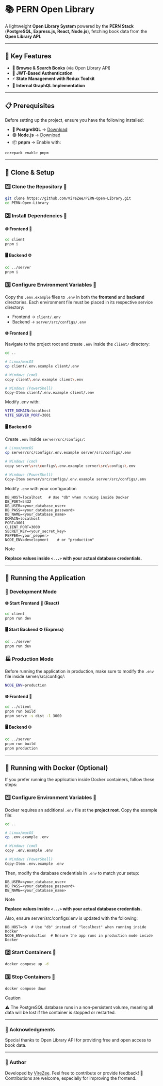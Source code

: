 # **📚 PERN Open Library**
A lightweight **Open Library System** powered by the **PERN Stack** (**PostgreSQL, Express.js, React, Node.js**), fetching book data from the **Open Library API**.

---

## **🌟 Key Features**
- 📖 **Browse & Search Books** (via Open Library API)
- 🔐 **JWT-Based Authentication**
- ⚡ **State Management with Redux Toolkit**
- 🔗 **Internal GraphQL Implementation**

---

## **📋 Prerequisites**
Before setting up the project, ensure you have the following installed:
- 🐘 **PostgreSQL** → [Download](https://www.postgresql.org/download/)
- 🟢 **Node.js** → [Download](https://nodejs.org/en/download)
- 📦  **pnpm** → Enable with:
```sh
corepack enable pnpm
```  

---

## **📂 Clone & Setup**
###  1️⃣ Clone the Repository 🔄
```sh
git clone https://github.com/VireZee/PERN-Open-Library.git
cd PERN-Open-Library
```

### 2️⃣ Install Dependencies 🔧
#### 🌐 Frontend 🎨
```sh
cd client
pnpm i
```

#### 🖥️ Backend ⚙️
```sh
cd ../server
pnpm i
```

###  3️⃣ Configure Environment Variables 🔑
Copy the `.env.example` files to `.env` in both the **frontend** and **backend** directories.
Each environment file must be placed in its respective service directory:  
- Frontend → `client/.env`
- Backend → `server/src/configs/.env`

#### 🌐 Frontend 🎨 
Navigate to the project root and create `.env` inside the `client/` directory:
```sh
cd ..

# Linux/macOS
cp client/.env.example client/.env

# Windows (cmd)
copy client\.env.example client\.env

# Windows (PowerShell)
Copy-Item client/.env.example client/.env
```

Modify .env with:
```sh
VITE_DOMAIN=localhost
VITE_SERVER_PORT=3001
```

#### 🖥️ Backend ⚙️
Create `.env` inside `server/src/configs/`:
```sh
# Linux/macOS
cp server/src/configs/.env.example server/src/configs/.env

# Windows (cmd)
copy server\src\configs\.env.example server\src\configs\.env

# Windows (PowerShell)
Copy-Item server/src/configs/.env.example server/src/configs/.env 
```

Modify `.env` with your configuration
```env
DB_HOST=localhost   # Use "db" when running inside Docker
DB_PORT=5432
DB_USER=<your_database_user>
DB_PASS=<your_database_password>
DB_NAME=<your_database_name>
DOMAIN=localhost
PORT=3001
CLIENT_PORT=3000
SECRET_KEY=<your_secret_key>
PEPPER=<your_pepper>
NODE_ENV=development    # or "production"
```
> [!Note]
> **Replace values inside `<...>` with your actual database credentials.**

---

## **🚀 Running the Application**
### **🚧 Development Mode**
#### 🌐 Start Frontend 🎨 (React)
```sh
cd client
pnpm run dev
```

#### 🖥️ Start Backend ⚙️ (Express)
```sh
cd ../server
pnpm run dev
```

### **🏭 Production Mode**
Before running the application in production, make sure to modify the `.env` file inside server/src/configs/:
```sh
NODE_ENV=production
```

#### 🌐 Frontend 🎨
```sh
cd ../client
pnpm run build
pnpm serve -s dist -l 3000
```

#### 🖥️ Backend ⚙️
```sh
cd ../server
pnpm run build
pnpm production
```

---

## **🐳 Running with Docker (Optional)**
If you prefer running the application inside Docker containers, follow these steps:

### 1️⃣ Configure Environment Variables 🔑
Docker requires an additional  `.env` file at the **project root**. Copy the example file:
```sh
cd ..

# Linux/macOS
cp .env.example .env

# Windows (cmd)
copy .env.example .env

# Windows (PowerShell)
Copy-Item .env.example .env
```

Then, modify the database credentials in `.env` to match your setup:
```env
DB_USER=<your_database_user>
DB_PASS=<your_database_password>
DB_NAME=<your_database_name>
```
> [!Note]
> **Replace values inside `<...>` with your actual database credentials.**

Also, ensure server/src/configs/.env is updated with the following:
```env
DB_HOST=db  # Use "db" instead of "localhost" when running inside Docker
NODE_ENV=production  # Ensure the app runs in production mode inside Docker
```

### 2️⃣ Start Containers 🚢
```sh
docker compose up -d
```

### 3️⃣ Stop Containers 🛑
```sh
docker compose down
```
> [!Caution]
> ⚠️ The PostgreSQL database runs in a non-persistent volume, meaning all data will be lost if the container is stopped or restarted.

---

### 🙌 Acknowledgments
Special thanks to Open Library API for providing free and open access to book data.

---

### 👤 Author
Developed by [VireZee](https://github.com/VireZee). Feel free to contribute or provide feedback! 📝
Contributions are welcome, especially for improving the frontend.
